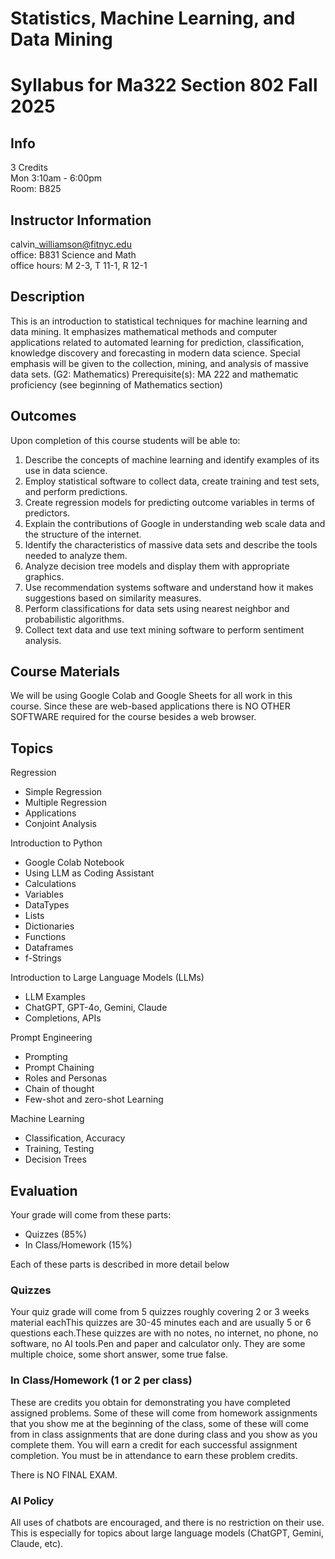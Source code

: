 # Statistics, Machine Learning, and Data Mining

# Syllabus for Ma322 Section 802 Fall 2025

## Info 

3 Credits  
Mon 3:10am - 6:00pm   
Room: B825 

## Instructor Information

calvin\_williamson@fitnyc.edu  
office: B831 Science and Math  
office hours: M 2-3, T 11-1, R 12-1  

## Description

This is an introduction to statistical techniques for machine learning and data mining. It emphasizes mathematical methods and computer applications related to automated learning for prediction, classification, knowledge discovery and forecasting in modern data science. Special emphasis will be given to the collection, mining, and analysis of massive data sets. (G2: Mathematics) Prerequisite(s): MA 222 and mathematic proficiency (see beginning of Mathematics section)

## Outcomes
Upon completion of this course students will be able to:

1. Describe the concepts of machine learning and identify examples of its use in data science.
2. Employ statistical software to collect data, create training and test sets, and perform predictions.
3. Create regression models for predicting outcome variables in terms of predictors.
4. Explain the contributions of Google in understanding web scale data and the structure of the internet.
5. Identify the characteristics of massive data sets and describe the tools needed to analyze them.
6. Analyze decision tree models and display them with appropriate graphics.
7. Use recommendation systems software and understand how it makes suggestions based on similarity measures.
8. Perform classifications for data sets using nearest neighbor and probabilistic algorithms.
9. Collect text data and use text mining software to perform sentiment analysis.

## Course Materials

We will be using Google Colab and Google Sheets for all work in this course. Since these are web-based applications there is NO OTHER SOFTWARE required for the course besides a web browser.

## Topics

Regression

- Simple Regression
- Multiple Regression
- Applications
- Conjoint Analysis

Introduction to Python

- Google Colab Notebook
- Using LLM as Coding Assistant
- Calculations
- Variables 
- DataTypes
- Lists
- Dictionaries
- Functions
- Dataframes
- f-Strings

Introduction to Large Language Models (LLMs)

- LLM Examples
- ChatGPT, GPT-4o, Gemini, Claude
- Completions, APIs

Prompt Engineering

- Prompting
- Prompt Chaining
- Roles and Personas
- Chain of thought
- Few-shot and zero-shot Learning

Machine Learning

- Classification, Accuracy
- Training, Testing
- Decision Trees

## Evaluation

Your grade will come from these parts:

- Quizzes  (85%)
- In Class/Homework (15%)

Each of these parts is described in more detail below

### Quizzes

Your quiz grade will come from 5 quizzes roughly covering 2 or 3 weeks material eachThis quizzes are 30-45 minutes each and are usually 5 or 6 questions each.These quizzes are with no notes, no internet, no phone, no software, no AI tools.Pen and paper and calculator only. They are some multiple choice, some short answer, some true false.

### In Class/Homework (1 or 2 per class)

These are credits you obtain for demonstrating you have completed assigned problems. Some of these will come from homework assignments that you show me at the beginning of the class, some of these will come from in class assignments that are done during class and you show as you complete them. You will earn a credit for each successful assignment completion. You must be in attendance to earn these problem credits.

There is NO FINAL EXAM.

### AI Policy

All uses of chatbots are encouraged, and there is no restriction on their use. This is especially for topics about large language models (ChatGPT, Gemini, Claude, etc).

